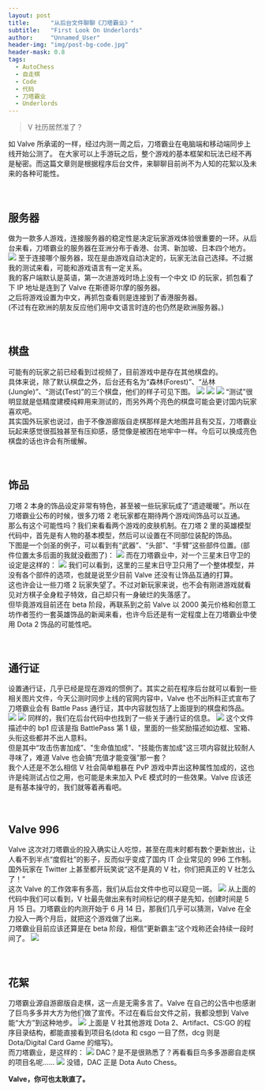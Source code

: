 ```yaml
---
layout: post
title: 		"从后台文件聊聊《刀塔霸业》"
subtitle: 	"First Look On Underlords"
author: 	"Unnamed_User"
header-img: "img/post-bg-code.jpg"
header-mask: 0.8
tags:
  - AutoChess
  - 自走棋
  - Code
  - 代码
  - 刀塔霸业
  - Underlords
---
```


  

> V 社历居然准了？

如 Valve 所承诺的一样，经过内测一周之后，刀塔霸业在电脑端和移动端同步上线开始公测了。
在大家可以上手游玩之后，整个游戏的基本框架和玩法已经不再是秘密。而这篇文章则是根据程序后台文件，来聊聊目前尚不为人知的花絮以及未来的各种可能性。

　　

## 服务器
做为一款多人游戏，连接服务器的稳定性是决定玩家游戏体验很重要的一环。从后台来看，刀塔霸业的服务器在亚洲分布于香港、台湾、新加坡、日本四个地方。
![](/img/in-post/post-first-look-on-underlords/server.jpg)
至于连接哪个服务器，现在是由游戏自动决定的，玩家无法自己选择。不过据我的测试来看，可能和游戏语言有一定关系。  
我的客户端默认是英语，第一次进游戏时场上没有一个中文 ID 的玩家，抓包看了下 IP 地址是连到了 Valve 在斯德哥尔摩的服务器。  
之后将游戏设置为中文，再抓包查看则是连接到了香港服务器。  
(不过有在欧洲的朋友反应他们用中文语言时连的也仍然是欧洲服务器。)

　　

## 棋盘
可能有的玩家之前已经看到过视频了，目前游戏中是存在其他棋盘的。  
具体来说，除了默认棋盘之外，后台还有名为“森林(Forest)”、“丛林(Jungle)”、“测试(Test)”的三个棋盘，他们的样子可见下图。
![](/img/in-post/post-first-look-on-underlords/test.jpg)
![](/img/in-post/post-first-look-on-underlords/forest.jpg)
![](/img/in-post/post-first-look-on-underlords/jungle.jpg)
“测试”很明显就是低精度建模纯粹用来测试的，而另外两个亮色的棋盘可能会更讨国内玩家喜欢吧。   
其实国外玩家也说过，由于不像游廊版自走棋那样是大地图并且有交互，刀塔霸业玩起来感觉很孤独甚至有压抑感，感觉像是被困在地牢中一样。今后可以换成亮色棋盘的话也许会有所缓解。

　　

## 饰品
刀塔 2 本身的饰品设定非常有特色，甚至被一些玩家玩成了“遗迹暖暖”。所以在刀塔霸业公布的时候，很多刀塔 2 老玩家都在期待两个游戏间饰品可以互通。  
那么有这个可能性吗？我们来看看两个游戏的皮肤机制。在刀塔 2 里的英雄模型代码中，首先是有人物的基本模型，然后可以设置在不同部位装配的饰品。  
下图是一个剑圣的例子，可以看到有“武器”、“头部”、“手臂”这些部件位置。(部件位置太多后面的我就没截图了)：
![](/img/in-post/post-first-look-on-underlords/jugg-code.jpg)
而在刀塔霸业中，对一个三星末日守卫的设定是这样的：
![](/img/in-post/post-first-look-on-underlords/doom.jpg)
我们可以看到，这里的三星末日守卫只用了一个整体模型，并没有各个部件的选项，也就是说至少目前 Valve 还没有让饰品互通的打算。  
这也许会让一些刀塔 2 玩家失望了。不过对新玩家来说，也不会有刚进游戏就看见对方棋子全身粒子特效，自己却只有一身破烂的失落感了。  
但毕竟游戏目前还在 beta 阶段，再联系到之前 Valve 以 2000 美元价格和创意工坊作者签约一套英雄饰品的新闻来看，也许今后还是有一定程度上在刀塔霸业中使用 Dota 2 饰品的可能性吧。

　　

## 通行证
设置通行证，几乎已经是现在游戏的惯例了。其实之前在程序后台就可以看到一些相关图片文件，今天公测时同步上线的官网内容中，Valve 也不出所料正式宣布了刀塔霸业会有 Battle Pass 通行证，其中内容就包括了上面提到的棋盘和饰品。
![](/img/in-post/post-first-look-on-underlords/battlepass-pic.jpg)
![](/img/in-post/post-first-look-on-underlords/battlepass-text.jpg)
同样的，我们在后台代码中也找到了一些关于通行证的信息。
![](/img/in-post/post-first-look-on-underlords/battlepass-code.jpg)
这个文件描述中的 bp1 应该是指 BattlePass 第 1 级，里面的一些奖励描述如边框、宝箱、头衔这些都并不出人意料。  
但是其中“攻击伤害加成”、"生命值加成"、"技能伤害加成"这三项内容就比较耐人寻味了，难道 Valve 也会搞“充值才能变强”那一套？  
我个人还是不怎么相信 V 社会简单粗暴在 PvP 游戏中弄出这种属性加成的，这也许是纯测试占位之用，也可能是未来加入 PvE 模式时的一些效果。Valve 应该还是有基本操守的，我们就等着再看吧。

　　

## Valve 996
Valve 这次对刀塔霸业的投入确实让人吃惊，甚至在周末时都有数个更新放出，让人看不到半点“度假社”的影子，反而似乎变成了国内 IT 企业常见的 996 工作制。国外玩家在 Twitter 上甚至都开玩笑说“这不是真的 V 社，你们把真正的 V 社怎么了！”  
这次 Valve 的工作效率有多高，我们从后台文件中也可以窥见一斑。
![](/img/in-post/post-first-look-on-underlords/model-date.jpg)
从上面的代码中我们可以看到，V 社最先做出来有时间标记的棋子是先知，创建时间是 5 月 15 日。刀塔霸业的内测开始于 6 月 14 日，那我们几乎可以猜测，Valve 在全力投入一两个月后，就把这个游戏做了出来。  
刀塔霸业目前应该还算是在 beta 阶段，相信“更新霸主”这个戏称还会持续一段时间了。
![](/img/in-post/post-first-look-on-underlords/update.jpg)

　　

## 花絮
刀塔霸业源自游廊版自走棋，这一点是无需多言了。Valve 在自己的公告中也感谢了巨鸟多多并大方为他们做了宣传。不过在看后台文件之前，我都没想到 Valve 能“大方”到这种地步。
![](/img/in-post/post-first-look-on-underlords/valve.jpg)
上面是 V 社其他游戏 Dota 2、Artifact、CS:GO 的程序目录结构，都能直接看到项目名(dota 和 csgo 一目了然，dcg 则是 Dota/Digital Card Game 的缩写)。  
而刀塔霸业，是这样的：
![](/img/in-post/post-first-look-on-underlords/underlords.jpg)
DAC？是不是很熟悉了？再看看巨鸟多多游廊自走棋的项目名呢……
![](/img/in-post/post-first-look-on-underlords/dac.jpg)
没错，DAC 正是 Dota Auto Chess。

**Valve，你可也太耿直了。**